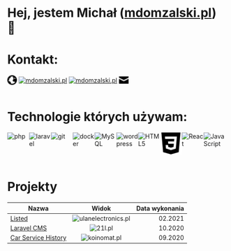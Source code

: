 # Hej, jestem Michał ([mdomzalski.pl][website]) 👋

# Kontakt:

[<img align="center" alt="mdomzalski.pl" width="22px" fill="#3295FE" src="https://raw.githubusercontent.com/iconic/open-iconic/master/svg/globe.svg" />][website] 
[<img align="center" alt="mdomzalski.pl" width="22px" src="https://cdn.jsdelivr.net/npm/simple-icons@v3/icons/linkedin.svg" />][linkedin]
[<img align="center" style="fill:" alt="mdomzalski.pl" width="22px" src="https://cdn.jsdelivr.net/npm/simple-icons@v3/icons/facebook.svg" />][facebook]
[<img align="center" style="fill:" alt="mdomzalski.pl" width="22px" src="https://raw.githubusercontent.com/iconic/open-iconic/master/svg/envelope-closed.svg" />][mail]
<br/>
<br/>

# Technologie których używam:

<img align="left" alt="php" width="50px" src="https://raw.githubusercontent.com/simple-icons/simple-icons/6577913ec350eb5346584294e801f79f9e8e9aaf/icons/php.svg" />
<img align="left" alt="laravel" width="50px" src="https://raw.githubusercontent.com/simple-icons/simple-icons/6577913ec350eb5346584294e801f79f9e8e9aaf/icons/laravel.svg" />
<img align="left" alt="git" width="50px" src="https://raw.githubusercontent.com/simple-icons/simple-icons/6577913ec350eb5346584294e801f79f9e8e9aaf/icons/git.svg" />
<img align="left" alt="docker" width="50px" src="https://raw.githubusercontent.com/simple-icons/simple-icons/6577913ec350eb5346584294e801f79f9e8e9aaf/icons/docker.svg" />
<img align="left" alt="MySQL" width="50px" src="https://raw.githubusercontent.com/simple-icons/simple-icons/6577913ec350eb5346584294e801f79f9e8e9aaf/icons/mysql.svg" />
<img align="left" alt="wordpress" width="50px" src="https://raw.githubusercontent.com/simple-icons/simple-icons/6577913ec350eb5346584294e801f79f9e8e9aaf/icons/wordpress.svg" />
<img align="left" alt="HTML5" width="50px" src="https://raw.githubusercontent.com/simple-icons/simple-icons/6577913ec350eb5346584294e801f79f9e8e9aaf/icons/html5.svg" />
<img align="left" alt="CSS3" width="50px" src="https://raw.githubusercontent.com/simple-icons/simple-icons/6577913ec350eb5346584294e801f79f9e8e9aaf/icons/css3.svg" />
<img align="left" alt="React" width="50px" src="https://raw.githubusercontent.com/simple-icons/simple-icons/6577913ec350eb5346584294e801f79f9e8e9aaf/icons/react.svg" />
<img align="left" alt="JavaScript" width="50px" src="https://raw.githubusercontent.com/simple-icons/simple-icons/6577913ec350eb5346584294e801f79f9e8e9aaf/icons/javascript.svg" />
<br/>
<br/>
<br/>
<br/>


# Projekty

| Nazwa | Widok | Data wykonania |
| ------------- |:-------------:| -------------:| 
| [Listed](https://listed.mdomzalski.pl) | ![ulanelectronics.pl](https://cdn.shortpixel.ai/client/q_glossy,ret_img,w_768/https://mdomzalski.pl/wp-content/uploads/2021/05/listed-768x373.jpg) | 02.2021
| [Laravel CMS](https://laravelcms.mdomzalski.pl) | ![21l.pl](https://cdn.shortpixel.ai/client/q_glossy,ret_img,w_768/https://mdomzalski.pl/wp-content/uploads/2021/05/laravel-cms-768x374.jpg) | 10.2020
| [Car Service History](https://car-service-history.mdomzalski.pl) | ![koinomat.pl](https://cdn.shortpixel.ai/client/q_glossy,ret_img,w_768/https://mdomzalski.pl/wp-content/uploads/2021/05/2021-04-03-23.38.15-car-service-history.mdomzalski.pl-913bc5cb209e-768x370.jpg) | 09.2020

[website]: https://mdomzalski.pl
[linkedin]: https://linkedin.com/in/codeSTACKr
[facebook]: https://www.facebook.com/profile.php?id=100012972611948
[mail]: mailto:kontakt@mdomzalski.pl